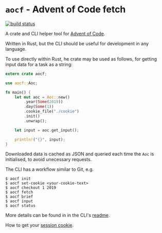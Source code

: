 # `aocf` - Advent of Code fetch

[![build status](https://api.travis-ci.org/nuxeh/aocf.png?branch=master)](https://travis-ci.org/nuxeh/aocf)

A crate and CLI helper tool for [Advent of Code](https://adventofcode.com/).

Written in Rust, but the CLI should be useful for development in any language.

To use directly within Rust, he crate may be used as follows, for getting input
data for a task as a string:

```rust
extern crate aocf;

use aocf::Aoc;

fn main() {
    let mut aoc = Aoc::new()
        .year(Some(2019))
        .day(Some(1))
        .cookie_file("./cookie")
        .init()
        .unwrap();

    let input = aoc.get_input();

    println!("{}", input);
}
```

Downloaded data is cached as JSON and queried each time the `Aoc` is
initialised, to avoid unecessary requests.

The CLI has a workflow similar to Git, e.g.

```
$ aocf init
$ aocf set-cookie <your-cookie-text>
$ aocf checkout 1 2019
$ aocf fetch
$ aocf brief
$ aocf input
$ aocf status
```

More details can be found in in the CLI's [readme](./aocf_cli/README.md).

How to get your [session cookie](./cookie.md).
